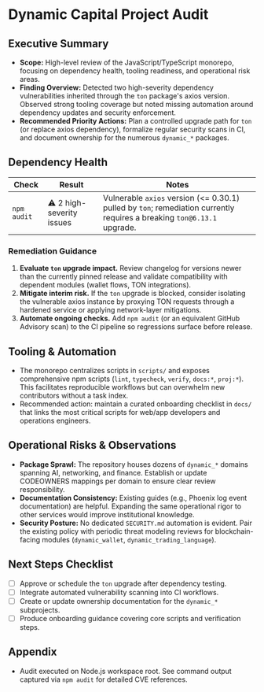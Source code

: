 # Dynamic Capital Project Audit

## Executive Summary

- **Scope:** High-level review of the JavaScript/TypeScript monorepo, focusing
  on dependency health, tooling readiness, and operational risk areas.
- **Finding Overview:** Detected two high-severity dependency vulnerabilities
  inherited through the `ton` package's axios version. Observed strong tooling
  coverage but noted missing automation around dependency updates and security
  enforcement.
- **Recommended Priority Actions:** Plan a controlled upgrade path for `ton` (or
  replace axios dependency), formalize regular security scans in CI, and
  document ownership for the numerous `dynamic_*` packages.

## Dependency Health

| Check       | Result                    | Notes                                                                                                                   |
| ----------- | ------------------------- | ----------------------------------------------------------------------------------------------------------------------- |
| `npm audit` | ⚠️ 2 high-severity issues | Vulnerable `axios` version (<= 0.30.1) pulled by `ton`; remediation currently requires a breaking `ton@6.13.1` upgrade. |

### Remediation Guidance

1. **Evaluate `ton` upgrade impact.** Review changelog for versions newer than
   the currently pinned release and validate compatibility with dependent
   modules (wallet flows, TON integrations).
2. **Mitigate interim risk.** If the `ton` upgrade is blocked, consider
   isolating the vulnerable axios instance by proxying TON requests through a
   hardened service or applying network-layer mitigations.
3. **Automate ongoing checks.** Add `npm audit` (or an equivalent GitHub
   Advisory scan) to the CI pipeline so regressions surface before release.

## Tooling & Automation

- The monorepo centralizes scripts in `scripts/` and exposes comprehensive npm
  scripts (`lint`, `typecheck`, `verify`, `docs:*`, `proj:*`). This facilitates
  reproducible workflows but can overwhelm new contributors without a task
  index.
- Recommended action: maintain a curated onboarding checklist in `docs/` that
  links the most critical scripts for web/app developers and operations
  engineers.

## Operational Risks & Observations

- **Package Sprawl:** The repository houses dozens of `dynamic_*` domains
  spanning AI, networking, and finance. Establish or update CODEOWNERS mappings
  per domain to ensure clear review responsibility.
- **Documentation Consistency:** Existing guides (e.g., Phoenix log event
  documentation) are helpful. Expanding the same operational rigor to other
  services would improve institutional knowledge.
- **Security Posture:** No dedicated `SECURITY.md` automation is evident. Pair
  the existing policy with periodic threat modeling reviews for
  blockchain-facing modules (`dynamic_wallet`, `dynamic_trading_language`).

## Next Steps Checklist

- [ ] Approve or schedule the `ton` upgrade after dependency testing.
- [ ] Integrate automated vulnerability scanning into CI workflows.
- [ ] Create or update ownership documentation for the `dynamic_*` subprojects.
- [ ] Produce onboarding guidance covering core scripts and verification steps.

## Appendix

- Audit executed on Node.js workspace root. See command output captured via
  `npm audit` for detailed CVE references.

